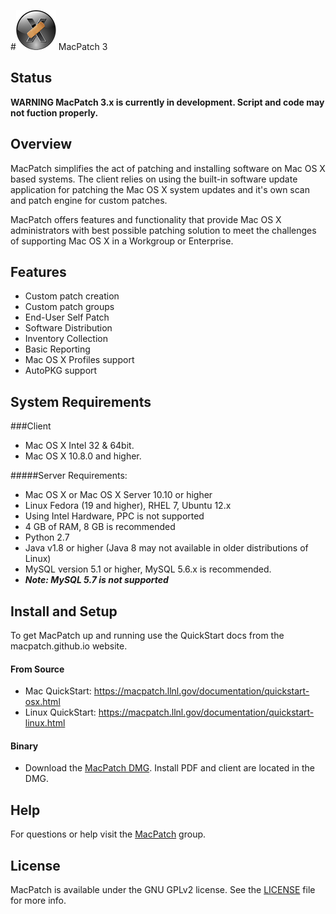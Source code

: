 #![MPLogo](Docs/Images/MPLogo_64x64.png "MPLogo") MacPatch 3

## Status

**WARNING MacPatch 3.x is currently in development. Script and code may not fuction properly.**



## Overview
MacPatch simplifies the act of patching and installing software on Mac OS X based systems. The client relies on using the built-in software update application for patching the Mac OS X system updates and it's own scan and patch engine for custom patches. 

MacPatch offers features and functionality that provide Mac OS X administrators with best possible patching solution to meet the challenges of supporting Mac OS X in a Workgroup or Enterprise.

## Features

* Custom patch creation
* Custom patch groups
* End-User Self Patch
* Software Distribution
* Inventory Collection
* Basic Reporting
* Mac OS X Profiles support
* AutoPKG support

## System Requirements

###Client
* Mac OS X Intel 32 & 64bit.  
* Mac OS X 10.8.0 and higher.

#####Server Requirements:
* Mac OS X or Mac OS X Server 10.10 or higher 
* Linux Fedora (19 and higher), RHEL 7, Ubuntu 12.x
* Using Intel Hardware, PPC is not supported
* 4 GB of RAM, 8 GB is recommended
* Python 2.7
* Java v1.8 or higher (Java 8 may not available in older distributions of Linux)
* MySQL version 5.1 or higher, MySQL 5.6.x is recommended.
* ***Note: MySQL 5.7 is not supported***

## Install and Setup
To get MacPatch up and running use the QuickStart docs from the macpatch.github.io website.

#### From Source
* Mac QuickStart: https://macpatch.llnl.gov/documentation/quickstart-osx.html
* Linux QuickStart: https://macpatch.llnl.gov/documentation/quickstart-linux.html

#### Binary
* Download the [MacPatch DMG](https://github.com/SMSG-MAC-DEV/MacPatch/releases/latest). Install PDF and client are located in the DMG.

## Help
For questions or help visit the [MacPatch](https://groups.google.com/d/forum/macpatch) group.

## License

MacPatch is available under the GNU GPLv2 license. See the [LICENSE](LICENSE "License") file for more info.
